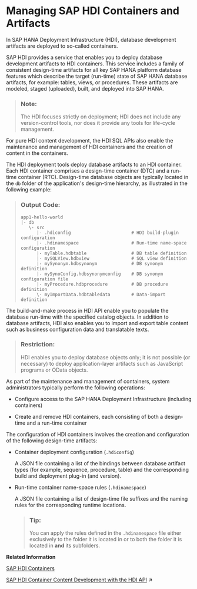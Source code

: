 <!-- loio23f1f40731504e7eb7e4ec4b65cbfa71 -->

# Managing SAP HDI Containers and Artifacts

In SAP HANA Deployment Infrastructure \(HDI\), database development artifacts are deployed to so-called containers.

SAP HDI provides a service that enables you to deploy database development artifacts to HDI containers. This service includes a family of consistent design-time artifacts for all key SAP HANA platform database features which describe the target \(run-time\) state of SAP HANA database artifacts, for example: tables, views, or procedures. These artifacts are modeled, staged \(uploaded\), built, and deployed into SAP HANA.

> ### Note:  
> The HDI focuses strictly on deployment; HDI does not include any version-control tools, nor does it provide any tools for life-cycle management.

For pure HDI content development, the HDI SQL APIs also enable the maintenance and management of HDI containers and the creation of content in the containers.

The HDI deployment tools deploy database artifacts to an HDI container. Each HDI container comprises a design-time container \(DTC\) and a run-time container \(RTC\). Design-time database objects are typically located in the `db` folder of the application's design-time hierarchy, as illustrated in the following example:

> ### Output Code:  
> ```
> app1-hello-world
> |- db
>    \- src
>       |- .hdiconfig                       # HDI build-plugin configuration
>       |- .hdinamespace                    # Run-time name-space configuration
>       |- myTable.hdbtable                 # DB table definition
>       |- mySQLView.hdbview                # SQL view definition
>       |- mySynonym.hdbsynonym             # DB synonym definition
>       |- mySynoConfig.hdbsynonymconfig    # DB synonym configuration file
>       |- myProcedure.hdbprocedure         # DB procedure definition
>       \- myImportData.hdbtabledata        # Data-import definition
> ```

The build-and-make process in HDI API enable you to populate the database run-time with the specified catalog objects. In addition to database artifacts, HDI also enables you to import and export table content such as business configuration data and translatable texts.

> ### Restriction:  
> HDI enables you to deploy database objects only; it is not possible \(or necessary\) to deploy application-layer artifacts such as JavaScript programs or OData objects.

As part of the maintenance and management of containers, system administrators typically perform the following operations:

-   Configure access to the SAP HANA Deployment Infrastructure \(including containers\)

-   Create and remove HDI containers, each consisting of both a design-time and a run-time container


The configuration of HDI containers involves the creation and configuration of the following design-time artifacts:

-   Container deployment configuration \(`.hdiconfig`\)

    A JSON file containing a list of the bindings between database artifact types \(for example, sequence, procedure, table\) and the corresponding build and deployment plug-in \(and version\).

-   Run-time container name-space rules \(`.hdinamespace`\)

    A JSON file containing a list of design-time file suffixes and the naming rules for the corresponding runtime locations.

    > ### Tip:  
    > You can apply the rules defined in the `.hdinamespace` file either exclusively to the folder it is located in or to both the folder it is located in **and** its subfolders.


**Related Information**  


[SAP HDI Containers](sap-hdi-containers-e28abca.md "An SAP HANA HDI container consists of a design-time container and a corresponding run-time container.")

[SAP HDI Container Content Development with the HDI API](https://help.sap.com/viewer/c2cc2e43458d4abda6788049c58143dc/2024_1_QRC/en-US/bea716c9ad68444ca63485e3f92d6589.html "SAP HDI includes an SQL API for the development of content in SAP HDI containers.") :arrow_upper_right:

